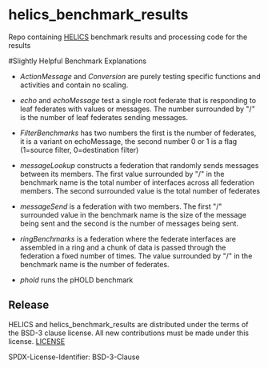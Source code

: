 # helics\_benchmark\_results
Repo containing [HELICS](www.github.com/GMLC-TDC/HELICS) benchmark results and processing code for the results

#Slightly Helpful Benchmark Explanations
+ *ActionMessage* and *Conversion* are purely testing specific functions and activities and contain no scaling.
 
+ *echo* and *echoMessage* test a single root federate that is responding to leaf federates with values or messages. The number surrounded by "/" is the number of leaf federates sending messages.

+ *FilterBenchmarks* has two numbers the first is the number of federates, it is a variant on echoMessage,  the second number 0 or 1 is a flag (1=source filter, 0=destination filter)
 
+ *messageLookup* constructs a federation that randomly sends messages between its members. The first value surrounded by "/" in the benchmark name is the total number of interfaces across all federation members. The second surrounded value is the total number of federates

 
+ *messageSend* is a federation with two members. The first "/" surrounded value in the benchmark name is the size of the message being sent and the second is the number of messages being sent.
 
+ *ringBenchmarks* is a federation where the federate interfaces are assembled in a ring and a chunk of data is passed through the federation a fixed number of times. The value surrounded by "/" in the benchmark name is the number of federates.

 
+ *phold* runs the pHOLD benchmark

## Release
HELICS and helics_benchmark_results are distributed under the terms of the BSD-3 clause license. All new
contributions must be made under this license. [LICENSE](LICENSE)

SPDX-License-Identifier: BSD-3-Clause